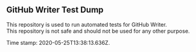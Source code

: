 ## GitHub Writer Test Dump

This repository is used to run automated tests for GitHub Writer.  
This repository is not safe and should not be used for any other purpose.

Time stamp: 2020-05-25T13:38:13.636Z.
